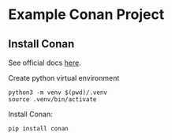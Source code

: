 # Example Conan Project


## Install Conan

See official docs [here](https://docs.conan.io/en/latest/installation.html).

Create python virtual environment
```shell
python3 -m venv $(pwd)/.venv
source .venv/bin/activate
```

Install Conan:
```shell
pip install conan
```
